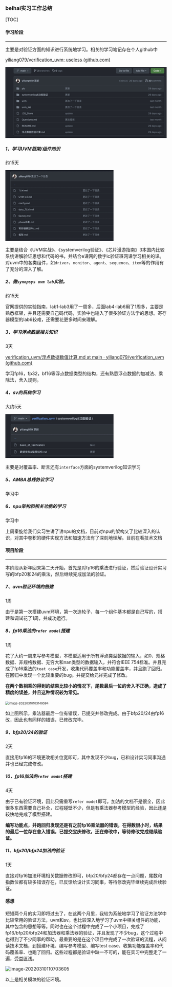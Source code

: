 

### **beihai实习工作总结**

[TOC]

#### 学习阶段

------

主要是对验证方面的知识进行系统地学习。相关的学习笔记存在个人github中

[yiliang079/verification_uvm: useless (github.com)](https://github.com/yiliang079/verification_uvm)

<img src="pic/image-20220310104927047.png" alt="image-20220310104927047" style="zoom:67%;" />



##### 1、学习UVM框架/组件知识

约15天

<img src="pic/image-20220310105249882.png" alt="image-20220310105249882" style="zoom: 33%;" />

主要是结合《UVM实战》、《systemverilog验证》、《芯片漫游指南》3本国内比较系统讲解验证思想和代码的书，并结合e课网的数字ic验证班网课学习相关的课。对uvm中的各类组件，如`driver`、`monitor`、`agent`、`sequence`、`item`等的作用有了充分的深入了解。



##### 2、做`synopsys uvm lab`实验。

约15天

官网提供的实验指南，lab1-lab3用了一周多，后面lab4-lab6用了1周多，主要是熟悉框架，并且还需要自己码代码，实验中也输入了很多验证方法学的思想。寄存器模型的lab6较难，还需要花更多时间来理解。



##### 3、学习浮点数据相关知识

3天

[verification_uvm/浮点数据数值计算.md at main · yiliang079/verification_uvm (github.com)](https://github.com/yiliang079/verification_uvm/blob/main/浮点数据数值计算.md)

学习fp16，fp32，bf16等浮点数据类型的结构，还有熟悉浮点数据的加减法、乘除法，舍入规则。



##### 4、sv的系统学习

大约5天

<img src="pic/image-20220310105340396.png" alt="image-20220310105340396" style="zoom: 33%;" />

主要是对覆盖率、断言还有`interface`方面的systemverilog知识学习



##### 5、AMBA总线协议学习

学习中



##### 6、npu架构和相关功能的学习

学习中

上周秦旋给我们实习生讲了讲npu的文档，目前对npu的架构又了比较深入的认识，对其中卷积的硬件实现方法和加速方法有了深刻地理解。目前在看技术文档



#### 项目阶段

------

本阶段从新年回来第二天开始，首先是对fp16的乘法进行验证，然后验证设计实习写的bfp20和24的乘法，然后继续完成加法的验证。

##### 7、uvm验证环境的搭建

1周

由于是第一次搭建uvm环境，第一次造轮子，每一个组件基本都是自己写的，搭建和调试花了1周，并成功运行。



##### 8、fp16乘法的`refer model`搭建

1周

花了大约一周来写参考模型，本模型适用于所有浮点类型数据的输入，如0、规格数据、非规格数据、无穷大和nan类型的数据输入，并符合IEEE 754标准。并且完成了fp16乘法的`teat case`开发，收集代码覆盖率和功能覆盖率，并且跑了回归。在回归中发现一个比较重要的bug。并提交给元祥完成了修改。

**在两个数相乘的得到的结果比较小的情况下，尾数最后一位的舍入不正确，造成了精度的误差，并且这种情况较为常见。**

<img src="../../../Study大三下/note/pic/image-20220310103149594.png" alt="image-20220310103149594" style="zoom: 67%;" />

如上图所示，乘法器最后一位有错误，已提交并修改完成。由于bfp20/24由fp16改，因此也有同样的错误，已修改完毕。



##### 9、bfp20/24的验证

2天

直接用fp16的环境更改相关位宽即可，其中发现不少bug，已和设计实习同事沟通并也已经完成修改。



##### 10、fp16加法的`refer model`搭建

4天

由于已有验证环境，因此只需重写`refer model`即可。加法的文档不是很全，因此很多东西需要自己补全，过程碰壁不少，但是有乘法器参考模型的经验，因此还是较快地完成了模型搭建。

**编写功能点，并跑回归发现还是有之前fp16乘法器的错误，在得数很小时，结果的最后一位存在舍入错误，已提交宝庆修改，还在修改中，等待修改完成继续验证。**



##### 11、bfp20/bfp24加法的验证

1天

直接对fp16加法环境相关数据修改即可，bfp20/bfp24都存在一点问题，尾数和指数位都有较多错误存在，已反馈给设计实习同事，等待修改完毕继续完成后续验证。



#### 感想

短短两个月的实习即将过去了，在这两个月里，我较为系统地学习了验证方法学中比较常用的验证方法，uvm和sv。也比较深入地学习了uvm中相关组件的功能，其中包含的思想等等。同时也在这个过程中完成了一个小项目，完成了fp16/bfp20/bfp24和加法器和乘法器的验证，并且发现了不少bug，这个过程中也得到了不少同事的帮助。最重要的是在这个项目中完成了一次验证的流程，从阅读技术文档，到搭建环境、编写参考模型、编写test case、收集功能覆盖率和代码覆盖率、也跑了回归。这些过程都是验证中缺一不可的，能在实习中完整走了一遍，受益匪浅。

![image-20220310110703605](../../../Study大三下/note/pic/image-20220310110703605-6881625.png)

以上是相关模块的验证环境。